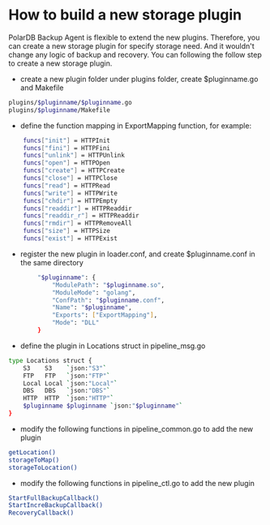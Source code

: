 # How to build a new storage plugin

PolarDB Backup Agent is flexible to extend the new plugins. Therefore, you can create a new storage plugin for specify storage need. And it wouldn't change any logic of backup and recovery. You can following the follow step to create a new storage plugin.

- create a new plugin folder under plugins folder, create $pluginname.go and Makefile
```bash
plugins/$pluginname/$pluginname.go
plugins/$pluginname/Makefile
```

- define the function mapping in ExportMapping function, for example:
```bash
	funcs["init"] = HTTPInit
	funcs["fini"] = HTTPFini
	funcs["unlink"] = HTTPUnlink
	funcs["open"] = HTTPOpen
	funcs["create"] = HTTPCreate
	funcs["close"] = HTTPClose
	funcs["read"] = HTTPRead
	funcs["write"] = HTTPWrite
	funcs["chdir"] = HTTPEmpty
	funcs["readdir"] = HTTPReaddir
	funcs["readdir_r"] = HTTPReaddir
	funcs["rmdir"] = HTTPRemoveAll
	funcs["size"] = HTTPSize
	funcs["exist"] = HTTPExist
```

- register the new plugin in loader.conf, and create $pluginname.conf in the same directory
```bash
        "$pluginname": {
            "ModulePath": "$pluginname.so",
            "ModuleMode": "golang",
            "ConfPath": "$pluginname.conf",
            "Name": "$pluginname",
            "Exports": ["ExportMapping"],
            "Mode": "DLL"
        }
```

- define the plugin in Locations struct in pipeline_msg.go
```bash
type Locations struct {
	S3    S3    `json:"S3"`
	FTP   FTP   `json:"FTP"`
	Local Local `json:"Local"`
	DBS   DBS   `json:"DBS"`
	HTTP  HTTP  `json:"HTTP"`
    $pluginname $pluginname `json:"$pluginname"`
}
```

- modify the following functions in pipeline_common.go to add the new plugin
```bash
getLocation()
storageToMap()
storageToLocation()
```

- modify the following functions in pipeline_ctl.go to add the new plugin
```bash
StartFullBackupCallback()
StartIncreBackupCallback()
RecoveryCallback()
```
